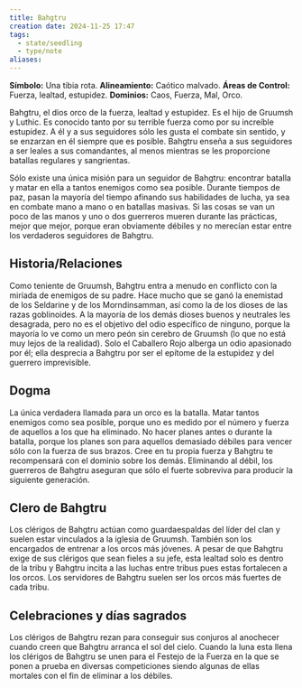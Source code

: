 ```yaml
---
title: Bahgtru
creation date: 2024-11-25 17:47
tags:
  - state/seedling
  - type/note
aliases:
---
```


**Símbolo:** Una tibia rota.
**Alineamiento:** Caótico malvado.
**Áreas de Control:** Fuerza, lealtad, estupidez.
**Dominios:** Caos, Fuerza, Mal, Orco.

Bahgtru, el dios orco de la fuerza, lealtad y estupidez. Es el hijo de Gruumsh y Luthic. Es conocido tanto por su terrible fuerza como por su increíble estupidez. A él y a sus seguidores sólo les gusta el combate sin sentido, y se enzarzan en él siempre que es posible. Bahgtru enseña a sus seguidores a ser leales a sus comandantes, al menos mientras se les proporcione batallas regulares y sangrientas.

Sólo existe una única misión para un seguidor de Bahgtru: encontrar batalla y matar en ella a tantos enemigos como sea posible. Durante tiempos de paz, pasan la mayoría del tiempo afinando sus habilidades de lucha, ya sea en combate mano a mano o en batallas masivas. Si las cosas se van un poco de las manos y uno o dos guerreros mueren durante las prácticas, mejor que mejor, porque eran obviamente débiles y no merecían estar entre los verdaderos seguidores de Bahgtru.

## Historia/Relaciones

Como teniente de Gruumsh, Bahgtru entra a menudo en conflicto con la miríada de enemigos de su padre. Hace mucho que se ganó la enemistad de los Seldarine y de los Morndinsamman, así como la de los dioses de las razas goblinoides. A la mayoría de los demás dioses buenos y neutrales les desagrada, pero no es el objetivo del odio específico de ninguno, porque la mayoría lo ve como un mero peón sin cerebro de Gruumsh (lo que no está muy lejos de la realidad). Solo el Caballero Rojo alberga un odio apasionado por él; ella desprecia a Bahgtru por ser el epítome de la estupidez y del guerrero imprevisible.

## Dogma

La única verdadera llamada para un orco es la batalla. Matar tantos enemigos como sea posible, porque uno es medido por el número y fuerza de aquellos a los que ha eliminado. No hacer planes antes o durante la batalla, porque los planes son para aquellos demasiado débiles para vencer sólo con la fuerza de sus brazos. Cree en tu propia fuerza y Bahgtru te recompensará con el dominio sobre los demás. Eliminando al débil, los guerreros de Bahgtru aseguran que sólo el fuerte sobreviva para producir la siguiente generación.

## Clero de Bahgtru

Los clérigos de Bahgtru actúan como guardaespaldas del líder del clan y suelen estar vinculados a la iglesia de Gruumsh. También son los encargados de entrenar a los orcos más jóvenes. A pesar de que Bahgtru exige de sus clérigos que sean fieles a su jefe, esta lealtad solo es dentro de la tribu y Bahgtru incita a las luchas entre tribus pues estas fortalecen a los orcos. Los servidores de Bahgtru suelen ser los orcos más fuertes de cada tribu.

## Celebraciones y días sagrados

Los clérigos de Bahgtru rezan para conseguir sus conjuros al anochecer cuando creen que Bahgtru arranca el sol del cielo. Cuando la luna esta llena los clérigos de Bahgtru se unen para el Festejo de la Fuerza en la que se ponen a prueba en diversas competiciones siendo algunas de ellas mortales con el fin de eliminar a los débiles.